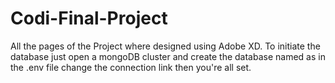 # Codi-Final-Project
All the pages of the Project where designed using Adobe XD.
To initiate the database just open a mongoDB cluster and create the database named as in the .env file change the connection link then you're all set.
